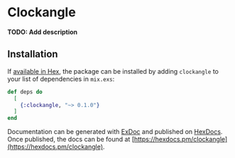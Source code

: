 # Clockangle

**TODO: Add description**

## Installation

If [available in Hex](https://hex.pm/docs/publish), the package can be installed
by adding `clockangle` to your list of dependencies in `mix.exs`:

```elixir
def deps do
  [
    {:clockangle, "~> 0.1.0"}
  ]
end
```

Documentation can be generated with [ExDoc](https://github.com/elixir-lang/ex_doc)
and published on [HexDocs](https://hexdocs.pm). Once published, the docs can
be found at [https://hexdocs.pm/clockangle](https://hexdocs.pm/clockangle).

